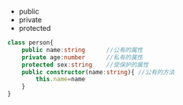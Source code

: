 - public
- private
- protected

```typescript
class person{
    public name:string      //公有的属性
    private age:number      //私有的属性
    protected sex:string    //受保护的属性
    public constructor(name:string){ //公有的方法
        this.name=name
    }
}
```

